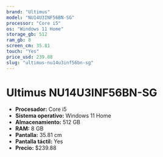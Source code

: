 ```yaml
---
brand: "Ultimus"
model: "NU14U3INF56BN-SG"
processor: "Core i5"
os: "Windows 11 Home"
storage_gb: 512
ram_gb: 8
screen_cm: 35.81
touch: "Yes"
price_usd: 239.88
slug: "ultimus-nu14u3inf56bn-sg"
---
```


# Ultimus NU14U3INF56BN-SG

- **Procesador:** Core i5
- **Sistema operativo:** Windows 11 Home
- **Almacenamiento:** 512 GB
- **RAM:** 8 GB
- **Pantalla:** 35.81 cm
- **Pantalla táctil:** Yes
- **Precio:** $239.88
